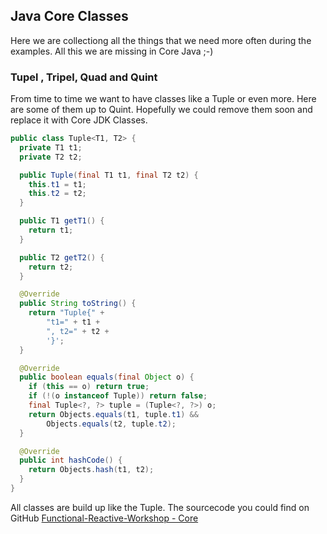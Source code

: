 ## Java Core Classes
Here we are collectiong all the things that we need
more often during the examples. All this we are 
missing in Core Java ;-)

### Tupel , Tripel, Quad and Quint
From time to time we want to have classes like a Tuple or even more.
Here are some of them up to Quint. Hopefully we could remove them soon
and replace it with Core JDK Classes.

```java
public class Tuple<T1, T2> {
  private T1 t1;
  private T2 t2;

  public Tuple(final T1 t1, final T2 t2) {
    this.t1 = t1;
    this.t2 = t2;
  }

  public T1 getT1() {
    return t1;
  }

  public T2 getT2() {
    return t2;
  }

  @Override
  public String toString() {
    return "Tuple{" +
        "t1=" + t1 +
        ", t2=" + t2 +
        '}';
  }

  @Override
  public boolean equals(final Object o) {
    if (this == o) return true;
    if (!(o instanceof Tuple)) return false;
    final Tuple<?, ?> tuple = (Tuple<?, ?>) o;
    return Objects.equals(t1, tuple.t1) &&
        Objects.equals(t2, tuple.t2);
  }

  @Override
  public int hashCode() {
    return Objects.hash(t1, t2);
  }
}
```
All classes are build up like the Tuple. 
The sourcecode you could find on GitHub [Functional-Reactive-Workshop - Core](https://github.com/functional-reactive/workshop_functional-reactive/tree/master/src/org/rapidpm/workshop/frp/core/model)
